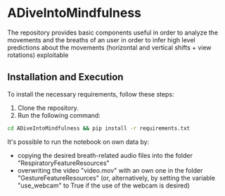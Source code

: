 # ADiveIntoMindfulness
The repository provides basic components useful in order to analyze the movements and the breaths of an user in order to infer high level predictions about the movements (horizontal and vertical shifts + view rotations) exploitable 

## Installation and Execution
To install the necessary requirements, follow these steps:

1. Clone the repository.
2. Run the following command:
```bash
cd ADiveIntoMindfulness && pip install -r requirements.txt
```

It's possible to run the notebook on own data by:
- copying the desired breath-related audio files into the folder "RespiratoryFeatureResources"
- overwriting the video "video.mov" with an own one in the folder "GestureFeatureResources" (or, alternatively, by setting the variable "use_webcam" to True if the use of the webcam is desired)